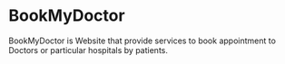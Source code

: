 # BookMyDoctor
BookMyDoctor is Website that provide services to book appointment to Doctors or particular hospitals by patients.
